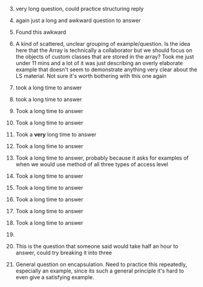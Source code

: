 3. very long question, could practice structuring reply
4. again just a long and awkward question to answer
5. Found this awkward
6. A kind of scattered, unclear grouping of example/question. Is the idea here that the Array is technically a collaborator but we should focus on the objects of custom classes that are stored in the array? Took me just under 11 mins and a lot of it was just describing an overly elaborate example that doesn't seem to demonstrate anything very clear about the LS material. Not sure it's worth bothering with this one again
7. took a long time to answer
8. took a long time to answer
9. Took a long time to answer
10. Took a long time to answer
11. Took a **very** long time to answer
12. Took a long time to answer
13. Took a long time to answer, probably because it asks for examples of when we would use method of all three types of access level
14. Took a long time to answer

16. Took a long time to answer

19. Took a long time to answer

22. Took a long time to answer

26. Took a long time to answer

30. 

32. This is the question that someone said would take half an hour to answer, could try breaking it into three

33. General question on encapsulation. Need to practice this repeatedly, especially an example, since its such a general principle it's hard to even give a satisfying example.



